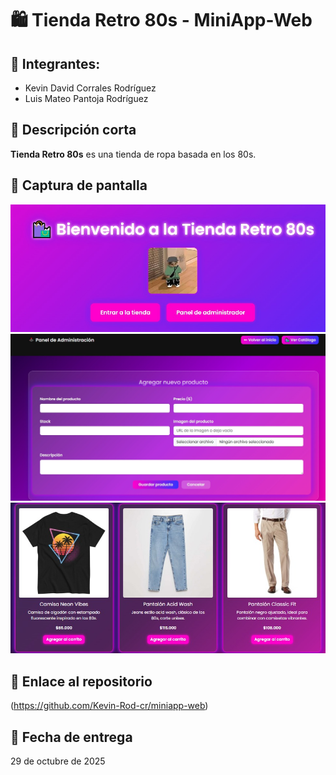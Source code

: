 # 🛍️ Tienda Retro 80s - MiniApp-Web

## 👥 Integrantes:
- Kevin David Corrales Rodríguez  
- Luis Mateo Pantoja Rodríguez

## 📝 Descripción corta
**Tienda Retro 80s** es una tienda de ropa basada en los 80s.  


## 📸 Captura de pantalla
![Captura 1](./foto1.png)
![Captura 2](./foto2.png)
![Captura 3](./foto3.png)


## 🔗 Enlace al repositorio
(https://github.com/Kevin-Rod-cr/miniapp-web)

## 📅 Fecha de entrega
29 de octubre de 2025
